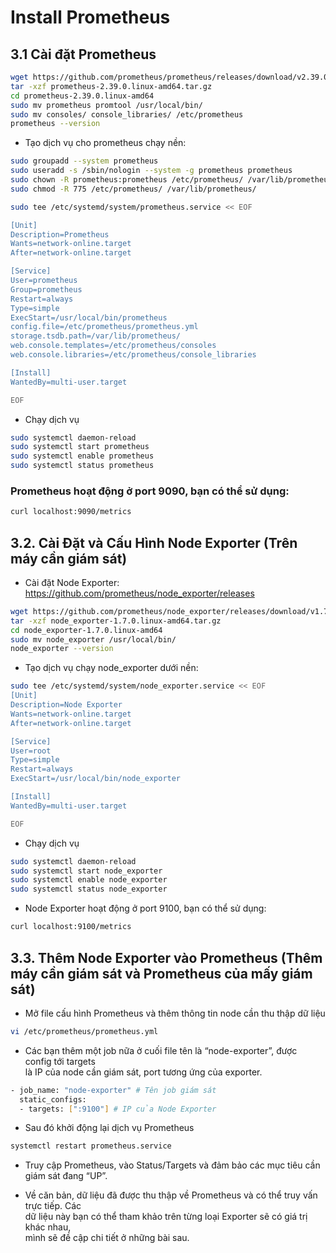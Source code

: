 # Install Prometheus 

## 3.1 Cài đặt Prometheus

``` bash
wget https://github.com/prometheus/prometheus/releases/download/v2.39.0/prometheus-2.39.0.linux-amd64.tar.gz
tar -xzf prometheus-2.39.0.linux-amd64.tar.gz
cd prometheus-2.39.0.linux-amd64
sudo mv prometheus promtool /usr/local/bin/
sudo mv consoles/ console_libraries/ /etc/prometheus
prometheus --version
```

- Tạo dịch vụ cho prometheus chạy nền:

``` bash
sudo groupadd --system prometheus
sudo useradd -s /sbin/nologin --system -g prometheus prometheus
sudo chown -R prometheus:prometheus /etc/prometheus/ /var/lib/prometheus/
sudo chmod -R 775 /etc/prometheus/ /var/lib/prometheus/

sudo tee /etc/systemd/system/prometheus.service << EOF

[Unit]
Description=Prometheus
Wants=network-online.target
After=network-online.target

[Service]
User=prometheus
Group=prometheus
Restart=always
Type=simple
ExecStart=/usr/local/bin/prometheus
config.file=/etc/prometheus/prometheus.yml
storage.tsdb.path=/var/lib/prometheus/
web.console.templates=/etc/prometheus/consoles
web.console.libraries=/etc/prometheus/console_libraries

[Install]
WantedBy=multi-user.target

EOF
```

- Chạy dịch vụ

``` bash
sudo systemctl daemon-reload
sudo systemctl start prometheus
sudo systemctl enable prometheus
sudo systemctl status prometheus
```

### Prometheus hoạt động ở port 9090, bạn có thể sử dụng:

``` bash
curl localhost:9090/metrics
```

## 3.2. Cài Đặt và Cấu Hình Node Exporter (Trên máy cần giám sát)

- Cài đặt Node Exporter: https://github.com/prometheus/node_exporter/releases

``` bash
wget https://github.com/prometheus/node_exporter/releases/download/v1.7.0/node_exporter-1.7.0.linux-amd64.tar.gz
tar -xzf node_exporter-1.7.0.linux-amd64.tar.gz
cd node_exporter-1.7.0.linux-amd64
sudo mv node_exporter /usr/local/bin/
node_exporter --version
```

- Tạo dịch vụ chạy node_exporter dưới nền:

``` bash
sudo tee /etc/systemd/system/node_exporter.service << EOF
[Unit]
Description=Node Exporter
Wants=network-online.target
After=network-online.target

[Service]
User=root
Type=simple
Restart=always
ExecStart=/usr/local/bin/node_exporter

[Install]
WantedBy=multi-user.target

EOF
```

- Chạy dịch vụ

``` bash
sudo systemctl daemon-reload
sudo systemctl start node_exporter
sudo systemctl enable node_exporter
sudo systemctl status node_exporter
```

- Node Exporter hoạt động ở port 9100, bạn có thể sử dụng:

``` bash
curl localhost:9100/metrics
```

## 3.3. Thêm Node Exporter vào Prometheus (Thêm máy cần giám sát và Prometheus của mấy giám sát)

- Mở file cấu hình Prometheus và thêm thông tin node cần thu thập dữ liệu

``` bash
vi /etc/prometheus/prometheus.yml
```

- Các bạn thêm một job nữa ở cuối file tên là “node-exporter”, được config tới targets <br> là IP của node cần giám sát, port tương ứng của exporter.

``` bash
- job_name: "node-exporter" # Tên job giám sát
  static_configs:
  - targets: [":9100"] # IP của Node Exporter
```

- Sau đó khởi động lại dịch vụ Prometheus

``` bash
systemctl restart prometheus.service
```

- Truy cập Prometheus, vào Status/Targets và đảm bảo các mục tiêu cần giám sát đang “UP”.

- Về căn bản, dữ liệu đã được thu thập về Prometheus và có thể truy vấn trực tiếp. Các <br> dữ liệu này bạn có thể tham khảo trên từng loại Exporter sẽ có giá trị khác nhau, <br> mình sẽ đề cập chi tiết ở những bài sau.